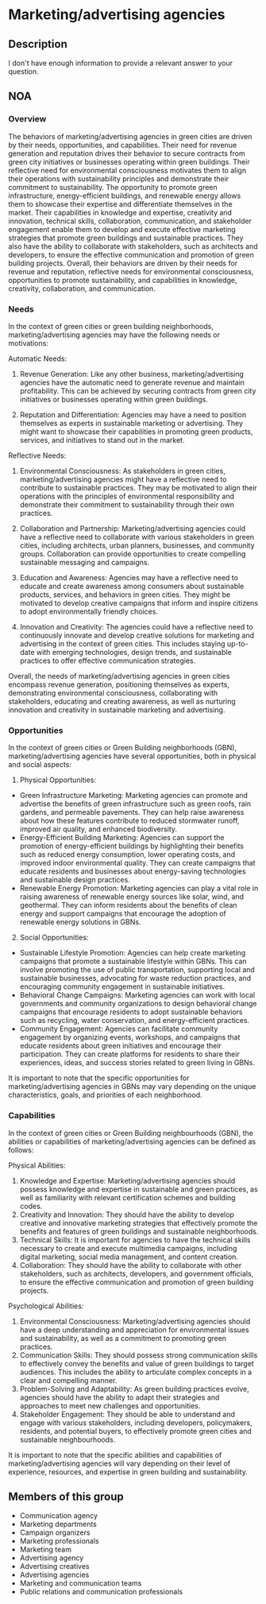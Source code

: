 # Marketing/advertising agencies

## Description

I don't have enough information to provide a relevant answer to your question.

## NOA

### Overview

The behaviors of marketing/advertising agencies in green cities are driven by their needs, opportunities, and capabilities. Their need for revenue generation and reputation drives their behavior to secure contracts from green city initiatives or businesses operating within green buildings. Their reflective need for environmental consciousness motivates them to align their operations with sustainability principles and demonstrate their commitment to sustainability. The opportunity to promote green infrastructure, energy-efficient buildings, and renewable energy allows them to showcase their expertise and differentiate themselves in the market. Their capabilities in knowledge and expertise, creativity and innovation, technical skills, collaboration, communication, and stakeholder engagement enable them to develop and execute effective marketing strategies that promote green buildings and sustainable practices. They also have the ability to collaborate with stakeholders, such as architects and developers, to ensure the effective communication and promotion of green building projects. Overall, their behaviors are driven by their needs for revenue and reputation, reflective needs for environmental consciousness, opportunities to promote sustainability, and capabilities in knowledge, creativity, collaboration, and communication.

### Needs

In the context of green cities or green building neighborhoods, marketing/advertising agencies may have the following needs or motivations:

Automatic Needs:
1. Revenue Generation: Like any other business, marketing/advertising agencies have the automatic need to generate revenue and maintain profitability. This can be achieved by securing contracts from green city initiatives or businesses operating within green buildings.

2. Reputation and Differentiation: Agencies may have a need to position themselves as experts in sustainable marketing or advertising. They might want to showcase their capabilities in promoting green products, services, and initiatives to stand out in the market.

Reflective Needs:
1. Environmental Consciousness: As stakeholders in green cities, marketing/advertising agencies might have a reflective need to contribute to sustainable practices. They may be motivated to align their operations with the principles of environmental responsibility and demonstrate their commitment to sustainability through their own practices.

2. Collaboration and Partnership: Marketing/advertising agencies could have a reflective need to collaborate with various stakeholders in green cities, including architects, urban planners, businesses, and community groups. Collaboration can provide opportunities to create compelling sustainable messaging and campaigns.

3. Education and Awareness: Agencies may have a reflective need to educate and create awareness among consumers about sustainable products, services, and behaviors in green cities. They might be motivated to develop creative campaigns that inform and inspire citizens to adopt environmentally friendly choices.

4. Innovation and Creativity: The agencies could have a reflective need to continuously innovate and develop creative solutions for marketing and advertising in the context of green cities. This includes staying up-to-date with emerging technologies, design trends, and sustainable practices to offer effective communication strategies.

Overall, the needs of marketing/advertising agencies in green cities encompass revenue generation, positioning themselves as experts, demonstrating environmental consciousness, collaborating with stakeholders, educating and creating awareness, as well as nurturing innovation and creativity in sustainable marketing and advertising.

### Opportunities

In the context of green cities or Green Building neighborhoods (GBN), marketing/advertising agencies have several opportunities, both in physical and social aspects:

1. Physical Opportunities: 
- Green Infrastructure Marketing: Marketing agencies can promote and advertise the benefits of green infrastructure such as green roofs, rain gardens, and permeable pavements. They can help raise awareness about how these features contribute to reduced stormwater runoff, improved air quality, and enhanced biodiversity.
- Energy-Efficient Building Marketing: Agencies can support the promotion of energy-efficient buildings by highlighting their benefits such as reduced energy consumption, lower operating costs, and improved indoor environmental quality. They can create campaigns that educate residents and businesses about energy-saving technologies and sustainable design practices.
- Renewable Energy Promotion: Marketing agencies can play a vital role in raising awareness of renewable energy sources like solar, wind, and geothermal. They can inform residents about the benefits of clean energy and support campaigns that encourage the adoption of renewable energy solutions in GBNs.

2. Social Opportunities:
- Sustainable Lifestyle Promotion: Agencies can help create marketing campaigns that promote a sustainable lifestyle within GBNs. This can involve promoting the use of public transportation, supporting local and sustainable businesses, advocating for waste reduction practices, and encouraging community engagement in sustainable initiatives.
- Behavioral Change Campaigns: Marketing agencies can work with local governments and community organizations to design behavioral change campaigns that encourage residents to adopt sustainable behaviors such as recycling, water conservation, and energy-efficient practices.
- Community Engagement: Agencies can facilitate community engagement by organizing events, workshops, and campaigns that educate residents about green initiatives and encourage their participation. They can create platforms for residents to share their experiences, ideas, and success stories related to green living in GBNs.

It is important to note that the specific opportunities for marketing/advertising agencies in GBNs may vary depending on the unique characteristics, goals, and priorities of each neighborhood.

### Capabilities

In the context of green cities or Green Building neighbourhoods (GBN), the abilities or capabilities of marketing/advertising agencies can be defined as follows:

Physical Abilities:
1. Knowledge and Expertise: Marketing/advertising agencies should possess knowledge and expertise in sustainable and green practices, as well as familiarity with relevant certification schemes and building codes.
2. Creativity and Innovation: They should have the ability to develop creative and innovative marketing strategies that effectively promote the benefits and features of green buildings and sustainable neighborhoods.
3. Technical Skills: It is important for agencies to have the technical skills necessary to create and execute multimedia campaigns, including digital marketing, social media management, and content creation.
4. Collaboration: They should have the ability to collaborate with other stakeholders, such as architects, developers, and government officials, to ensure the effective communication and promotion of green building projects.

Psychological Abilities:
1. Environmental Consciousness: Marketing/advertising agencies should have a deep understanding and appreciation for environmental issues and sustainability, as well as a commitment to promoting green practices.
2. Communication Skills: They should possess strong communication skills to effectively convey the benefits and value of green buildings to target audiences. This includes the ability to articulate complex concepts in a clear and compelling manner.
3. Problem-Solving and Adaptability: As green building practices evolve, agencies should have the ability to adapt their strategies and approaches to meet new challenges and opportunities.
4. Stakeholder Engagement: They should be able to understand and engage with various stakeholders, including developers, policymakers, residents, and potential buyers, to effectively promote green cities and sustainable neighbourhoods.

It is important to note that the specific abilities and capabilities of marketing/advertising agencies will vary depending on their level of experience, resources, and expertise in green building and sustainability.

## Members of this group

* Communication agency
* Marketing departments
* Campaign organizers
* Marketing professionals
* Marketing team
* Advertising agency
* Advertising creatives
* Advertising agencies
* Marketing and communication teams
* Public relations and communication professionals